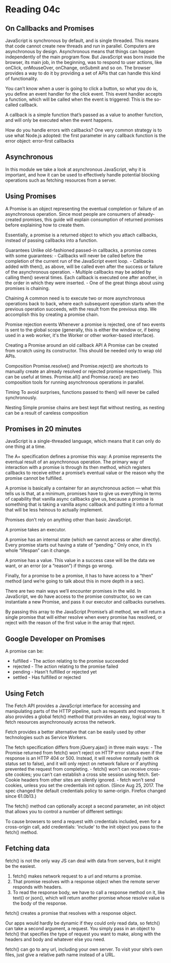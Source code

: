 # Reading 04c

## On Callbacks and Promises
JavaScript is synchronous by default, and is single threaded. This means that code cannot create new threads and run in parallel.
Computers are asynchronous by design.
Asynchronous means that things can happen independently of the main program flow.
But JavaScript was born inside the browser, its main job, in the beginning, was to respond to user actions, like onClick, onMouseOver, onChange, onSubmit and so on.
The browser provides a way to do it by providing a set of APIs that can handle this kind of functionality.

You can’t know when a user is going to click a button, so what you do is, you define an event handler for the click event. This event handler accepts a function, which will be called when the event is triggered: This is the so-called callback.

A callback is a simple function that’s passed as a value to another function, and will only be executed when the event happens.

How do you handle errors with callbacks? One very common strategy is to use what Node.js adopted: the first parameter in any callback function is the error object: error-first callbacks

## Asynchronous
In this module we take a look at asynchronous JavaScript, why it is important, and how it can be used to effectively handle potential blocking operations such as fetching resources from a server.

## Using Promises
A Promise is an object representing the eventual completion or failure of an asynchronous operation. Since most people are consumers of already-created promises, this guide will explain consumption of returned promises before explaining how to create them.

Essentially, a promise is a returned object to which you attach callbacks, instead of passing callbacks into a function.

Guarantees
Unlike old-fashioned passed-in callbacks, a promise comes with some guarantees:
    - Callbacks will never be called before the completion of the current run of the JavaScript event loop.
    - Callbacks added with then(), as above, will be called even after the success or failure of the asynchronous operation.
    - Multiple callbacks may be added by calling then() several times. Each callback is executed one after another, in the order in which they were inserted.
    - One of the great things about using promises is chaining.

Chaining
A common need is to execute two or more asynchronous operations back to back, where each subsequent operation starts when the previous operation succeeds, with the result from the previous step. We accomplish this by creating a promise chain.

Promise rejection events
Whenever a promise is rejected, one of two events is sent to the global scope (generally, this is either the window or, if being used in a web worker, it's the Worker or other worker-based interface).

Creating a Promise around an old callback API
A Promise can be created from scratch using its constructor. This should be needed only to wrap old APIs.

Composition
Promise.resolve() and Promise.reject() are shortcuts to manually create an already resolved or rejected promise respectively. This can be useful at times.
Promise.all() and Promise.race() are two composition tools for running asynchronous operations in parallel.

Timing
To avoid surprises, functions passed to then() will never be called synchronously.

Nesting
Simple promise chains are best kept flat without nesting, as nesting can be a result of careless composition

## Promises in 20 minutes
JavaScript is a single-threaded language, which means that it can only do one thing at a time.

The A+ specification defines a promise this way: A promise represents the eventual result of an asynchronous operation. The primary way of interaction with a promise is through its then method, which registers callbacks to receive either a promise’s eventual value or the reason why the promise cannot be fulfilled.

A promise is basically a container for an asynchronous action — what this tells us is that, at a minimum, promises have to give us everything in terms of capability that vanilla async callbacks give us, because a promise is something that is taking a vanilla async callback and putting it into a format that will be less heinous to actually implement.

Promises don’t rely on anything other than basic JavaScript.

A promise takes an executor.

A promise has an internal state (which we cannot access or alter directly). Every promise starts out having a state of “pending.” Only once, in it’s whole “lifespan” can it change.

A promise has a value. This value in a success case will be the data we want, or an error (or a “reason”) if things go wrong. 

Finally, for a promise to be a promise, it has to have access to a “then” method (and we’re going to talk about this in more depth in a sec).

There are two main ways we’ll encounter promises in the wild. In JavaScript, we do have access to the promise constructor, so we can instantiate a new Promise, and pass it our executor and callbacks ourselves.

By passing this array to the JavaScript Promise’s all method, we will return a single promise that will either resolve when every promise has resolved, or reject with the reason of the first value in the array that reject.

## Google Developer on Promises
A promise can be:
- fulfilled - The action relating to the promise succeeded
- rejected - The action relating to the promise failed
- pending - Hasn't fulfilled or rejected yet
- settled - Has fulfilled or rejected

## Using Fetch
The Fetch API provides a JavaScript interface for accessing and manipulating parts of the HTTP pipeline, such as requests and responses. It also provides a global fetch() method that provides an easy, logical way to fetch resources asynchronously across the network.

Fetch provides a better alternative that can be easily used by other technologies such as Service Workers.

The fetch specification differs from jQuery.ajax() in three main ways:
    - The Promise returned from fetch() won’t reject on HTTP error status even if the response is an HTTP 404 or 500. Instead, it will resolve normally (with ok status set to false), and it will only reject on network failure or if anything prevented the request from completing.
    - fetch() won't can receive cross-site cookies; you can’t can establish a cross site session using fetch. Set-Cookie headers from other sites are silently ignored.
    - fetch won’t send cookies, unless you set the credentials init option. (Since Aug 25, 2017. The spec changed the default credentials policy to same-origin. Firefox changed since 61.0b13.)

The fetch() method can optionally accept a second parameter, an init object that allows you to control a number of different settings:

To cause browsers to send a request with credentials included, even for a cross-origin call, add credentials: 'include' to the init object you pass to the fetch() method.

## Fetching data
fetch() is not the only way JS can deal with data from servers, but it might be the easiest.

1. fetch() makes network request to a url and returns a promise.
2. That promise resolves with a response object when the remote server responds with headers.
3. To read the response body, we have to call a response method on it, like text() or json(), which will return another promise whose resolve value is the body of the response.

fetch() creates a promise that resolves with a response object.

Our apps would hardly be dynamic if they could only read data, so fetch() can take a second argument, a request. You simply pass in an object to fetch() that specifies the type of request you want to make, along with the headers and body and whatever else you need. 

fetch() can go to any url, including your own server. To visit your site’s own files, just give a relative path name instead of a URL.
